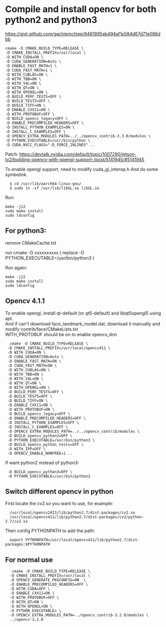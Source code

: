 
# Compile and install opencv for both python2 and python3
   
https://gist.github.com/gachiemchiep/6461895ab494af1e584d67d71e086dbb   

    cmake -D CMAKE_BUILD_TYPE=RELEASE \
    -D CMAKE_INSTALL_PREFIX=/usr/local \
    -D WITH_CUDA=ON \
    -D CUDA_GENERATION=Auto \
    -D ENABLE_FAST_MATH=1 \
    -D CUDA_FAST_MATH=1 \
    -D WITH_CUBLAS=ON \
    -D WITH_TBB=ON \
    -D WITH_V4L=ON \
    -D WITH_QT=ON \
    -D WITH_OPENGL=ON \
    -D BUILD_PERF_TESTS=OFF \
    -D BUILD_TESTS=OFF \
    -D BUILD_TIFF=ON \
    -D ENABLE_CXX11=ON \
    -D WITH_PROTOBUF=OFF \
    -D BUILD_opencv_legacy=OFF \
    -D ENABLE_PRECOMPILED_HEADERS=OFF \
    -D INSTALL_PYTHON_EXAMPLES=ON \
    -D INSTALL_C_EXAMPLES=OFF \
    -D OPENCV_EXTRA_MODULES_PATH=../../opencv_contrib-3.3.0/modules \
    -D PYTHON_EXECUTABLE=/usr/bin/python \
    -D CUDA_NVCC_FLAGS="-D_FORCE_INLINES" ..

Patch:
   https://devtalk.nvidia.com/default/topic/1007290/jetson-tx2/building-opencv-with-opengl-support-/post/5141945/#5141945     
   
   To enable opengl support, need to modify cuda_gl_interop.h
   And do some symbolink.
   
      $ cd /usr/lib/aarch64-linux-gnu/
      $ sudo ln -sf /usr/lib/libGL.so libGL.so

Run:

    make -j12
    sudo make install
    sudo ldconfig


## For python3:

remove CMakeCache.txt

run cmake -D xxxxxxxxxx ( replace -D PYTHON_EXECUTABLE=/usr/bin/python3 )

Run again:

    make -j12
    sudo make install
    sudo ldconfig


## Opencv 4.1.1
To enable opengl, install qt-default (or qt5-default) and libqt5opengl5 using apt.   
And if can't download face_landmark_model.dat, download it manually and modify contrib/face/CMakeLists.txt   
WITH_PROTOBUF should be on to enable opencv_dnn   


      cmake -D CMAKE_BUILD_TYPE=RELEASE \
     -D CMAKE_INSTALL_PREFIX=/usr/local/opencv411 \
     -D WITH_CUDA=ON \
     -D CUDA_GENERATION=Auto \
     -D ENABLE_FAST_MATH=ON \
     -D CUDA_FAST_MATH=ON \
     -D WITH_CUBLAS=ON \
     -D WITH_TBB=ON \
     -D WITH_V4L=ON \
     -D WITH_QT=ON \
     -D WITH_OPENGL=ON \
     -D BUILD_PERF_TESTS=OFF \
     -D BUILD_TESTS=OFF \
     -D BUILD_TIFF=ON \
     -D ENABLE_CXX11=ON \
     -D WITH_PROTOBUF=ON \
     -D BUILD_opencv_legacy=OFF \
     -D ENABLE_PRECOMPILED_HEADERS=OFF \
     -D INSTALL_PYTHON_EXAMPLES=OFF \
     -D INSTALL_C_EXAMPLES=OFF \
     -D OPENCV_EXTRA_MODULES_PATH=../../opencv_contrib/modules \
     -D BUILD_opencv_python2=OFF \
     -D PYTHON_EXECUTABLE=/usr/bin/python3 \
     -D BUILD_opencv_python_tests=OFF \
     -D WITH_IPP=OFF \
     -D OPENCV_ENABLE_NONFREE=1 ..
     
   If want python2 instead of python3:
   
     -D BUILD_opencv_python3=OFF \
     -D PYTHON_EXECUTABLE=/usr/bin/python2
      
## Switch different opencv in python

First locate the cv2.so you want to use, for example:

      /usr/local/opencv2413/lib/python2.7/dist-packages/cv2.so
      /usr/local/opencv411/lib/python2.7/dist-packages/cv2/python-2.7/cv2.so

Then config PYTHONPATH to add the path:

      export PYTHONPATH=/usr/local/opencv411/lib/python2.7/dist-packages:$PYTHONPATH
      
      
## For normal use

	   cmake -D CMAKE_BUILD_TYPE=RELEASE \
	  -D CMAKE_INSTALL_PREFIX=/usr/local \
	  -D OPENCV_GENERATE_PKGCONFIG=ON  \
	  -D ENABLE_PRECOMPILED_HEADERS=OFF \
	  -D WITH_CUDA=OFF \
	  -D ENABLE_CXX11=ON \
	  -D WITH_PROTOBUF=OFF \
	  -D WITH_QT=ON \
	  -D WITH_OPENGL=ON \
	  -D PYTHON_EXECUTABLE= \
	  -D OPENCV_EXTRA_MODULES_PATH=../opencv_contrib-3.2.0/modules \
	  ../opencv-3.2.0
     
